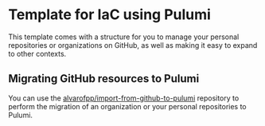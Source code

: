 # Template for IaC using Pulumi

This template comes with a structure for you to manage your personal
repositories or organizations on GitHub, as well as making it easy to expand to
other contexts.

## Migrating GitHub resources to Pulumi

You can use the [alvarofpp/import-from-github-to-pulumi][repo-import] repository
to perform the migration of an organization or your personal repositories to
Pulumi.

[repo-import]: https://github.com/alvarofpp/import-from-github-to-pulumi
